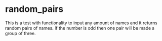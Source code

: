 # random_pairs

This is a test with functionality to input any amount of names and it returns random pairs of names. If the number is odd then one pair will be made a group of three.
